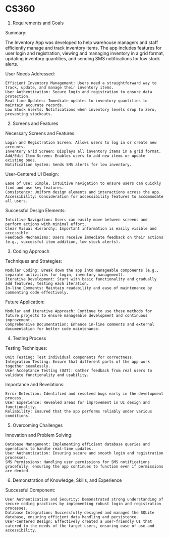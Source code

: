 # CS360

1) Requirements and Goals

Summary:

The Inventory App was developed to help warehouse managers and staff efficiently manage and track inventory items. The app includes features for user login and registration, viewing and managing inventory in a grid format, updating inventory quantities, and sending SMS notifications for low stock alerts.

User Needs Addressed:

    Efficient Inventory Management: Users need a straightforward way to track, update, and manage their inventory items.
    User Authentication: Secure login and registration to ensure data protection.
    Real-time Updates: Immediate updates to inventory quantities to maintain accurate records.
    Low Stock Alerts: Notifications when inventory levels drop to zero, preventing stockouts.

2) Screens and Features

Necessary Screens and Features:

    Login and Registration Screen: Allows users to log in or create new accounts.
    Inventory Grid Screen: Displays all inventory items in a grid format.
    Add/Edit Item Screen: Enables users to add new items or update existing ones.
    Notification System: Sends SMS alerts for low inventory.

User-Centered UI Design:

    Ease of Use: Simple, intuitive navigation to ensure users can quickly find and use key features.
    Consistency: Uniform design elements and interactions across the app.
    Accessibility: Consideration for accessibility features to accommodate all users.

Successful Design Elements:

    Intuitive Navigation: Users can easily move between screens and perform actions with minimal effort.
    Clear Visual Hierarchy: Important information is easily visible and accessible.
    Feedback Mechanisms: Users receive immediate feedback on their actions (e.g., successful item addition, low stock alerts).

3) Coding Approach

Techniques and Strategies:

    Modular Coding: Break down the app into manageable components (e.g., separate activities for login, inventory management).
    Iterative Development: Start with basic functionality and gradually add features, testing each iteration.
    In-line Comments: Maintain readability and ease of maintenance by commenting code effectively.

Future Application:

    Modular and Iterative Approach: Continue to use these methods for future projects to ensure manageable development and continuous improvement.
    Comprehensive Documentation: Enhance in-line comments and external documentation for better code maintenance.

4) Testing Process

Testing Techniques:

    Unit Testing: Test individual components for correctness.
    Integration Testing: Ensure that different parts of the app work together seamlessly.
    User Acceptance Testing (UAT): Gather feedback from real users to validate functionality and usability.

Importance and Revelations:

    Error Detection: Identified and resolved bugs early in the development process.
    User Experience: Revealed areas for improvement in UI design and functionality.
    Reliability: Ensured that the app performs reliably under various conditions.

5) Overcoming Challenges

Innovation and Problem Solving:

    Database Management: Implementing efficient database queries and operations to handle real-time updates.
    User Authentication: Ensuring secure and smooth login and registration processes.
    SMS Permissions: Handling user permissions for SMS notifications gracefully, ensuring the app continues to function even if permissions are denied.

6) Demonstration of Knowledge, Skills, and Experience

Successful Component:

    User Authentication and Security: Demonstrated strong understanding of secure coding practices by implementing robust login and registration processes.
    Database Integration: Successfully designed and managed the SQLite database, ensuring efficient data handling and persistence.
    User-Centered Design: Effectively created a user-friendly UI that catered to the needs of the target users, ensuring ease of use and accessibility.
    

